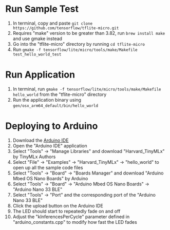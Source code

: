 # Run Sample Test
1. In terminal, copy and paste `git clone https://github.com/tensorflow/tflite-micro.git`
2. Requires "make" version to be greater than 3.82, run `brew install make` and use gmake instead
3. Go into the "tflite-micro" directory by running `cd tflite-micro`
4. Run `gmake -f tensorflow/lite/micro/tools/make/Makefile test_hello_world_test`

# Run Application
1. In terminal, run `gmake -f tensorflow/lite/micro/tools/make/Makefile hello_world` from the "tflite-micro" directory
2. Run the application binary using `gen/osx_arm64_default/bin/hello_world`

# Deploying to Arduino
1. Download the [Arduino IDE](https://www.arduino.cc/en/software)
2. Open the "Arduino IDE" application
3. Select "Tools" -> "Manage Libraries" and download "Harvard_TinyMLx" by TinyMLx Authors
4. Select "File" -> "Examples" -> "Harvard_TinyMLx" -> "hello_world" to open up all the sample code files
5. Select "Tools" -> "Board" -> "Boards Manager" and download "Arduino Mbed OS Nano Boards" by Arduino
6. Select "Tools" -> "Board" -> "Arduino Mbed OS Nano Boards" -> "Arduino Nano 33 BLE"
7. Select "Tools" -> "Port" and the corresponding port of the "Arduino Nano 33 BLE"
8. Click the upload button on the Arduino IDE
9. The LED should start to repeatedly fade on and off
10. Adjust the "kInferencesPerCycle" parameter defined in "arduino_constants.cpp" to modify how fast the LED fades
